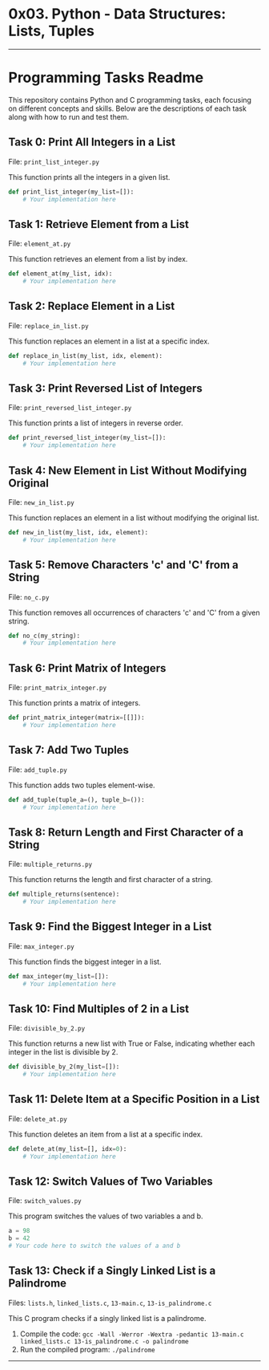 # 0x03. Python - Data Structures: Lists, Tuples
---

# Programming Tasks Readme

This repository contains Python and C programming tasks, each focusing on different concepts and skills. Below are the descriptions of each task along with how to run and test them.

## Task 0: Print All Integers in a List
File: `print_list_integer.py`

This function prints all the integers in a given list.
```python
def print_list_integer(my_list=[]):
    # Your implementation here
```

## Task 1: Retrieve Element from a List
File: `element_at.py`

This function retrieves an element from a list by index.
```python
def element_at(my_list, idx):
    # Your implementation here
```

## Task 2: Replace Element in a List
File: `replace_in_list.py`

This function replaces an element in a list at a specific index.
```python
def replace_in_list(my_list, idx, element):
    # Your implementation here
```

## Task 3: Print Reversed List of Integers
File: `print_reversed_list_integer.py`

This function prints a list of integers in reverse order.
```python
def print_reversed_list_integer(my_list=[]):
    # Your implementation here
```

## Task 4: New Element in List Without Modifying Original
File: `new_in_list.py`

This function replaces an element in a list without modifying the original list.
```python
def new_in_list(my_list, idx, element):
    # Your implementation here
```

## Task 5: Remove Characters 'c' and 'C' from a String
File: `no_c.py`

This function removes all occurrences of characters 'c' and 'C' from a given string.
```python
def no_c(my_string):
    # Your implementation here
```

## Task 6: Print Matrix of Integers
File: `print_matrix_integer.py`

This function prints a matrix of integers.
```python
def print_matrix_integer(matrix=[[]]):
    # Your implementation here
```

## Task 7: Add Two Tuples
File: `add_tuple.py`

This function adds two tuples element-wise.
```python
def add_tuple(tuple_a=(), tuple_b=()):
    # Your implementation here
```

## Task 8: Return Length and First Character of a String
File: `multiple_returns.py`

This function returns the length and first character of a string.
```python
def multiple_returns(sentence):
    # Your implementation here
```

## Task 9: Find the Biggest Integer in a List
File: `max_integer.py`

This function finds the biggest integer in a list.
```python
def max_integer(my_list=[]):
    # Your implementation here
```

## Task 10: Find Multiples of 2 in a List
File: `divisible_by_2.py`

This function returns a new list with True or False, indicating whether each integer in the list is divisible by 2.
```python
def divisible_by_2(my_list=[]):
    # Your implementation here
```

## Task 11: Delete Item at a Specific Position in a List
File: `delete_at.py`

This function deletes an item from a list at a specific index.
```python
def delete_at(my_list=[], idx=0):
    # Your implementation here
```

## Task 12: Switch Values of Two Variables
File: `switch_values.py`

This program switches the values of two variables a and b.
```python
a = 98
b = 42
# Your code here to switch the values of a and b
```

## Task 13: Check if a Singly Linked List is a Palindrome
Files: `lists.h`, `linked_lists.c`, `13-main.c`, `13-is_palindrome.c`

This C program checks if a singly linked list is a palindrome.
1. Compile the code: `gcc -Wall -Werror -Wextra -pedantic 13-main.c linked_lists.c 13-is_palindrome.c -o palindrome`
2. Run the compiled program: `./palindrome`

---
